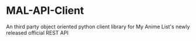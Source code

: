 # MAL-API-Client
An third party object oriented python client library for My Anime List's newly released official REST API
